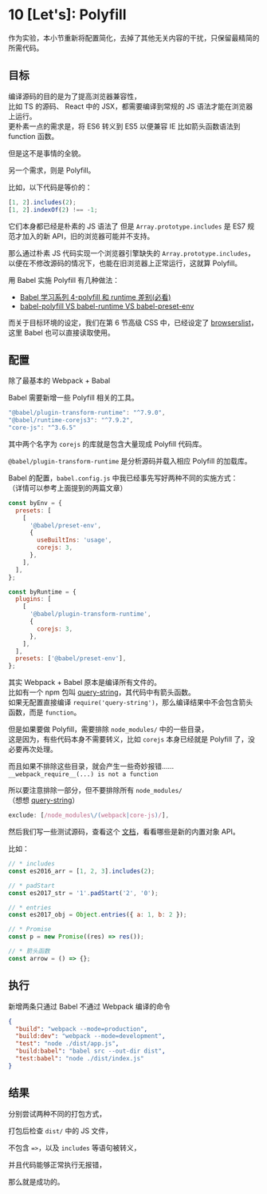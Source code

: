 # 10 [Let's]: Polyfill

作为实验，本小节重新将配置简化，去掉了其他无关内容的干扰，只保留最精简的所需代码。

## 目标

编译源码的目的是为了提高浏览器兼容性，  
比如 TS 的源码、 React 中的 JSX，都需要编译到常规的 JS 语法才能在浏览器上运行。  
更朴素一点的需求是，将 ES6 转义到 ES5 以便兼容 IE 比如箭头函数语法到 function 函数。

但是这不是事情的全貌。

另一个需求，则是 Polyfill。

比如，以下代码是等价的：

```js
[1, 2].includes(2);
[1, 2].indexOf(2) !== -1;
```

它们本身都已经是朴素的 JS 语法了
但是 `Array.prototype.includes` 是 ES7 规范才加入的新 API，旧的浏览器可能并不支持。

那么通过朴素 JS 代码实现一个浏览器引擎缺失的 `Array.prototype.includes`，以便在不修改源码的情况下，也能在旧浏览器上正常运行，这就算 Polyfill。

用 Babel 实施 Polyfill 有几种做法：

- [Babel 学习系列 4-polyfill 和 runtime 差别(必看)](https://zhuanlan.zhihu.com/p/58624930)
- [babel-polyfill VS babel-runtime VS babel-preset-env](https://juejin.im/post/5aefe0a6f265da0b9e64fa54)

而关于目标环境的设定，我们在第 6 节高级 CSS 中，已经设定了 [browserslist](https://github.com/browserslist/browserslist)，这里 Babel 也可以直接读取使用。

## 配置

除了最基本的 Webpack + Babal

Babel 需要新增一些 Polyfill 相关的工具。

```js
"@babel/plugin-transform-runtime": "^7.9.0",
"@babel/runtime-corejs3": "^7.9.2",
"core-js": "^3.6.5"
```

其中两个名字为 `corejs` 的库就是包含大量现成 Polyfill 代码库。

`@babel/plugin-transform-runtime` 是分析源码并载入相应 Polyfill 的加载库。

Babel 的配置，`babel.config.js` 中我已经事先写好两种不同的实施方式：  
（详情可以参考上面提到的两篇文章）

```js
const byEnv = {
  presets: [
    [
      '@babel/preset-env',
      {
        useBuiltIns: 'usage',
        corejs: 3,
      },
    ],
  ],
};

const byRuntime = {
  plugins: [
    [
      '@babel/plugin-transform-runtime',
      {
        corejs: 3,
      },
    ],
  ],
  presets: ['@babel/preset-env'],
};
```

其实 Webpack + Babel 原本是编译所有文件的。  
比如有一个 npm 包叫 [query-string](https://unpkg.com/query-string)，其代码中有箭头函数。  
如果无配置直接编译 `require('query-string')`，那么编译结果中不会包含箭头函数，而是 `function`。

但是如果要做 Polyfill，需要排除 `node_modules/` 中的一些目录，  
这是因为，有些代码本身不需要转义，比如 `corejs` 本身已经就是 Polyfill 了，没必要再次处理。

而且如果不排除这些目录，就会产生一些奇妙报错……  
`__webpack_require__(...) is not a function`

所以要注意排除一部分，但不要排除所有 `node_modules/`  
（想想 [query-string](https://unpkg.com/query-string)）

```js
exclude: [/node_modules\/(webpack|core-js)/],
```

然后我们写一些测试源码，查看这个 [文档](https://github.com/inexorabletash/polyfill)，看看哪些是新的内置对象 API。

比如：

```js
// * includes
const es2016_arr = [1, 2, 3].includes(2);

// * padStart
const es2017_str = '1'.padStart('2', '0');

// * entries
const es2017_obj = Object.entries({ a: 1, b: 2 });

// * Promise
const p = new Promise((res) => res());

// * 箭头函数
const arrow = () => {};
```

## 执行

新增两条只通过 Babel 不通过 Webpack 编译的命令

```json
{
  "build": "webpack --mode=production",
  "build:dev": "webpack --mode=development",
  "test": "node ./dist/app.js",
  "build:babel": "babel src --out-dir dist",
  "test:babel": "node ./dist/index.js"
}
```

## 结果

分别尝试两种不同的打包方式，

打包后检查 `dist/` 中的 JS 文件，

不包含 `=>`，以及 `includes` 等语句被转义，

并且代码能够正常执行无报错，

那么就是成功的。
